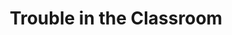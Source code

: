 --- 
title: "Trouble in the Classroom"
publishdate: "2019-5-1T16:48:46+02:00"
src: "https://365manga.net/manga/trouble-in-the-classroom"
image: "https://data.365manga.net/images/thumbnails/19549-trouble-in-the-classroom.jpg"
description: "Sagigo, a high school girl, befriends a bunch of male delinquent friends who are making a bet when the teacher will quit his job. They will go to any means to do so. What side will Sagigo side take? The teacher's or her friends' side?"
---